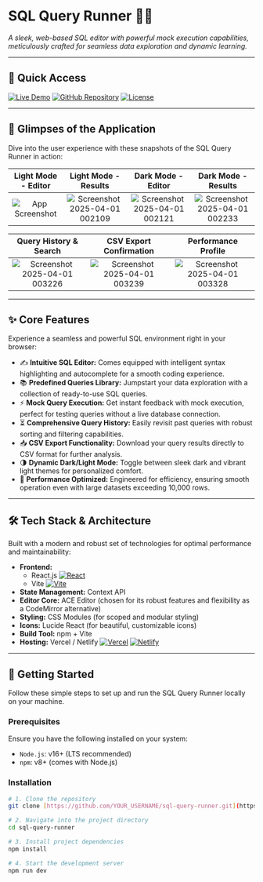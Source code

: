 # SQL Query Runner 🚀🌐

_A sleek, web-based SQL editor with powerful mock execution capabilities, meticulously crafted for seamless data exploration and dynamic learning._

---

## 🔗 Quick Access

[![Live Demo](https://img.shields.io/badge/Launch%20App-Live%20Demo-5D6D7E?style=for-the-badge&logo=vercel&logoColor=white)](https://atlan-frontend-sql.netlify.app/)
[![GitHub Repository](https://img.shields.io/badge/Source%20Code-GitHub%20Repo-181717?style=for-the-badge&logo=github&logoColor=white)](https://github.com/YOUR_USERNAME/sql-query-runner.git)
[![License](https://img.shields.io/badge/License-MIT-blue.svg?style=for-the-badge)](LICENSE)

---

## 📸 Glimpses of the Application

Dive into the user experience with these snapshots of the SQL Query Runner in action:

| Light Mode - Editor | Light Mode - Results | Dark Mode - Editor | Dark Mode - Results |
| :-----------------: | :------------------: | :----------------: | :-----------------: |
| ![App Screenshot](./screenshots/demo-light.png) | ![Screenshot 2025-04-01 002109](https://github.com/user-attachments/assets/d2c30b4d-cd47-47d0-b0a0-9183c9a17ca5) | ![Screenshot 2025-04-01 002121](https://github.com/user-attachments/assets/a7d750df-9b9c-4473-ad32-4bf55c7ead88) | ![Screenshot 2025-04-01 002233](https://github.com/user-attachments/assets/2fc633a8-f597-4313-8f65-57809cb53180) |

| Query History & Search | CSV Export Confirmation | Performance Profile |
| :--------------------: | :-----------------------: | :-----------------: |
| ![Screenshot 2025-04-01 003226](https://github.com/user-attachments/assets/69e1d052-0037-4986-a84e-95301f617f42) | ![Screenshot 2025-04-01 003239](https://github.com/user-attachments/assets/4e1a3e96-68db-496d-8c4f-114ccd0a6436) | ![Screenshot 2025-04-01 003328](https://github.com/user-attachments/assets/ce51e3e4-8165-4e55-8df0-d160b3f59efe) |

---

## ✨ Core Features

Experience a seamless and powerful SQL environment right in your browser:

* ✍️ **Intuitive SQL Editor:** Comes equipped with intelligent syntax highlighting and autocomplete for a smooth coding experience.
* 📚 **Predefined Queries Library:** Jumpstart your data exploration with a collection of ready-to-use SQL queries.
* ⚡ **Mock Query Execution:** Get instant feedback with mock execution, perfect for testing queries without a live database connection.
* ⏳ **Comprehensive Query History:** Easily revisit past queries with robust sorting and filtering capabilities.
* 📥 **CSV Export Functionality:** Download your query results directly to CSV format for further analysis.
* 🌗 **Dynamic Dark/Light Mode:** Toggle between sleek dark and vibrant light themes for personalized comfort.
* 🚀 **Performance Optimized:** Engineered for efficiency, ensuring smooth operation even with large datasets exceeding 10,000 rows.

---

## 🛠️ Tech Stack & Architecture

Built with a modern and robust set of technologies for optimal performance and maintainability:

* **Frontend:**
    * React.js [![React](https://img.shields.io/badge/-React-61DAFB?logo=react&logoColor=white&style=flat)](https://react.dev/)
    * Vite [![Vite](https://img.shields.io/badge/-Vite-646CFF?logo=vite&logoColor=white&style=flat)](https://vitejs.dev/)
* **State Management:** Context API
* **Editor Core:** ACE Editor (chosen for its robust features and flexibility as a CodeMirror alternative)
* **Styling:** CSS Modules (for scoped and modular styling)
* **Icons:** Lucide React (for beautiful, customizable icons)
* **Build Tool:** npm + Vite
* **Hosting:** Vercel / Netlify [![Vercel](https://img.shields.io/badge/-Vercel-000000?logo=vercel&logoColor=white&style=flat)](https://vercel.com/) [![Netlify](https://img.shields.io/badge/-Netlify-00C7B7?logo=netlify&logoColor=white&style=flat)](https://www.netlify.com/)

---

## 🚀 Getting Started

Follow these simple steps to set up and run the SQL Query Runner locally on your machine.

### Prerequisites

Ensure you have the following installed on your system:

* `Node.js`: v16+ (LTS recommended)
* `npm`: v8+ (comes with Node.js)

### Installation

```bash
# 1. Clone the repository
git clone [https://github.com/YOUR_USERNAME/sql-query-runner.git](https://github.com/YOUR_USERNAME/sql-query-runner.git)

# 2. Navigate into the project directory
cd sql-query-runner

# 3. Install project dependencies
npm install

# 4. Start the development server
npm run dev
